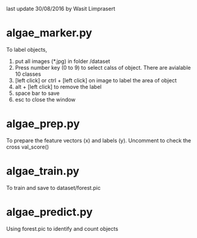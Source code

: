 last update 30/08/2016
by Wasit Limprasert

# algae_marker.py 
To label objects,

1. put all images (*.jpg) in folder /dataset
2. Press number key (0 to 9) to select calss of object. There are avialable 10 classes
3. [left click] or ctrl + [left click] on image to label the area of object
4. alt + [left click] to remove the label
5. space bar to save
6. esc to close the window

# algae_prep.py
To prepare the feature vectors (x) and labels (y). Uncomment to check the cross val_score()

# algae_train.py
To train and save to dataset/forest.pic

# algae_predict.py
Using forest.pic to identify and count objects








